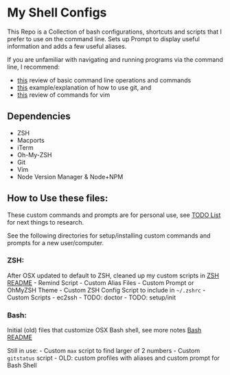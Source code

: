 # My Shell Configs

This Repo is a Collection of bash configurations, shortcuts and scripts that I prefer
to use on the command line. Sets up Prompt to display useful information and adds a
few useful aliases.

If you are unfamiliar with navigating and running programs via the command line, I recommend:
- [this](http://linuxcommand.org/lc3_learning_the_shell.php) review of basic command
line operations and commands
- [this](https://bitbucket.org/BitPusher16/dotfiles/raw/49a01d929dcaebcca68bbb1859b4ac1aea93b073/refs/git/git_examples.sh) example/explanation of how to use git, and
- [this](https://vim.rtorr.com/) review of commands for vim

## Dependencies

- ZSH
- Macports
- iTerm
- Oh-My-ZSH
- Git
- Vim
- Node Version Manager & Node+NPM

## How to Use these files:
These custom commands and prompts are for personal use, see [TODO List](./TODO.md) for next things to research.

See the following directories for setup/installing custom commands and prompts for a new user/computer.

### ZSH: 
After OSX updated to default to ZSH, cleaned up my custom scripts in [ZSH README](./zsh)
    - Remind Script
    - Custom Alias Files
    - Custom Prompt or OhMyZSH Theme
    - Custom ZSH Config Script to include in `~/.zshrc`
    - Custom Scripts
        - ec2ssh
        - TODO: doctor
        - TODO: setup/init

### Bash:  
Initial (old) files that customize OSX Bash shell, see more notes [Bash README](./bash)

Still in use:
    - Custom `max` script to find larger of 2 numbers
    - Custom `gitstatus` script
    - OLD: custom profiles with aliases and custom prompt for Bash Shell